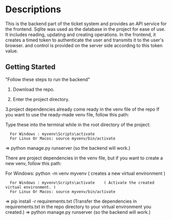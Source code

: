 <h1>Descriptions</h1>
<p>This is the backend part of the ticket system and provides an API service for the frontend.
   Sqlite was used as the database in the project for ease of use. It includes reading, updating and creating operations.
   In the frontend, it creates a timed token to authenticate the user and transmits it to the user's browser. 
   and control is provided on the server side according to this token value.
</p>

<h2>Getting Started</h2>
<p>"Follow these steps to run the backend"</p>

1. Download the repo.

2. Enter the project directory.

3.project dependencies already come ready in the venv file of the repo If you want to use the ready-made venv file, follow this path:

  Type these into the terminal while in the root directory of the project:
   
      For Windows : myvenv\Scripts\activate
      For Linux Or Macos: source myvenv/bin/activate
      
   => python manage.py runserver (so the backend will work.)
   
There are project dependencies in the venv file, but if you want to create a new venv, follow this path:

For Windows: python -m venv myvenv ( creates a new virtual environment )

      For Windows : myvenv\Scripts\activate    ( Activate the created virtual environment. )
      For Linux Or Macos: source myvenv/bin/activate
      
=> pip install -r requirements.txt (Transfer the dependencies in requirements.txt in the repo directory to your virtual environment you created.)
=> python manage.py runserver (so the backend will work.)
      


